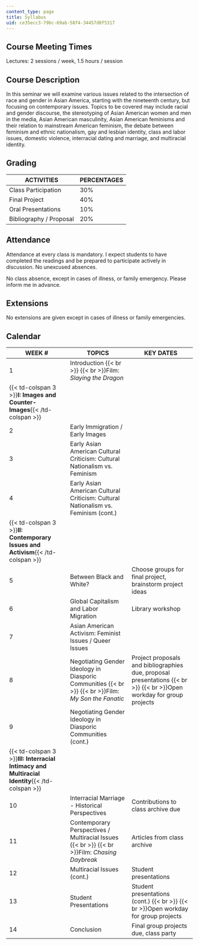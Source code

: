 ```yaml
---
content_type: page
title: Syllabus
uid: ce35ecc3-79bc-69ab-58f4-34457d0f5317
---
```


Course Meeting Times
--------------------

Lectures: 2 sessions / week, 1.5 hours / session

Course Description
------------------

In this seminar we will examine various issues related to the intersection of race and gender in Asian America, starting with the nineteenth century, but focusing on contemporary issues. Topics to be covered may include racial and gender discourse, the stereotyping of Asian American women and men in the media, Asian American masculinity, Asian American feminisms and their relation to mainstream American feminism, the debate between feminism and ethnic nationalism, gay and lesbian identity, class and labor issues, domestic violence, interracial dating and marriage, and multiracial identity.

Grading
-------

| ACTIVITIES | PERCENTAGES |
| --- | --- |
| Class Participation | 30% |
| Final Project | 40% |
| Oral Presentations | 10% |
| Bibliography / Proposal | 20% 

Attendance
----------

Attendance at every class is mandatory. I expect students to have completed the readings and be prepared to participate actively in discussion. No unexcused absences.

No class absence, except in cases of illness, or family emergency. Please inform me in advance.

Extensions
----------

No extensions are given except in cases of illness or family emergencies.

Calendar
--------

| WEEK # | TOPICS | KEY DATES |
| --- | --- | --- |
| 1 | Introduction  {{< br >}}  {{< br >}}Film: _Slaying the Dragon_ | &nbsp; |
| {{< td-colspan 3 >}}**I: Images and Counter-Images**{{< /td-colspan >}} |||
| 2 | Early Immigration / Early Images | &nbsp; |
| 3 | Early Asian American Cultural Criticism: Cultural Nationalism vs. Feminism | &nbsp; |
| 4 | Early Asian American Cultural Criticism: Cultural Nationalism vs. Feminism (cont.) | &nbsp; |
| {{< td-colspan 3 >}}**II: Contemporary Issues and Activism**{{< /td-colspan >}} |||
| 5 | Between Black and White? | Choose groups for final project, brainstorm project ideas |
| 6 | Global Capitalism and Labor Migration | Library workshop |
| 7 | Asian American Activism: Feminist Issues / Queer Issues | &nbsp; |
| 8 | Negotiating Gender Ideology in Diasporic Communities  {{< br >}}  {{< br >}}Film: _My Son the Fanatic_ | Project proposals and bibliographies due, proposal presentations  {{< br >}}  {{< br >}}Open workday for group projects |
| 9 | Negotiating Gender Ideology in Diasporic Communities (cont.) | &nbsp; |
| {{< td-colspan 3 >}}**III: Interracial Intimacy and Multiracial Identity**{{< /td-colspan >}} |||
| 10 | Interracial Marriage - Historical Perspectives | Contributions to class archive due |
| 11 | Contemporary Perspectives / Multiracial Issues  {{< br >}}  {{< br >}}Film: _Chasing Daybreak_ | Articles from class archive |
| 12 | Multiracial Issues (cont.) | Student presentations |
| 13 | Student Presentations | Student presentations (cont.)  {{< br >}}  {{< br >}}Open workday for group projects |
| 14 | Conclusion | Final group projects due, class party